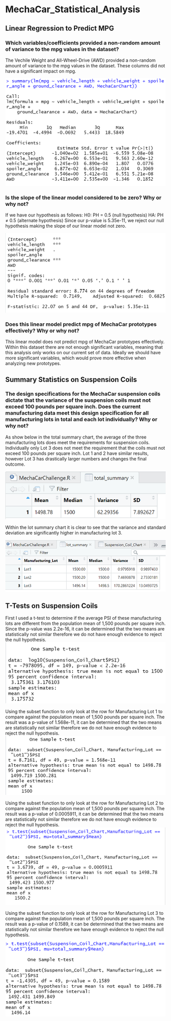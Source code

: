 # MechaCar_Statistical_Analysis
## Linear Regression to Predict MPG
### Which variables/coefficients provided a non-random amount of variance to the mpg values in the dataset?
The Vechile Weight and All-Wheel-Drive (AWD) provided a non-random amount of variance to the mpg values in the dataset. These columns did not have a significant impact on mpg. 

![image](Images/summary_linear_regression_model.PNG)

### Is the slope of the linear model considered to be zero? Why or why not?
If we have our hypothesis as follows:
H0: PH = 0.5 (null hypothesis)
HA: PH ≠ 0.5 (alternate hypothesis) 
Since our p-value is 5.35e-11, we reject our null hypothesis making the slope of our linear model not zero. 

![image](Images/r_squared_p_value.PNG)  

### Does this linear model predict mpg of MechaCar prototypes effectively? Why or why not?
This linear model does not predict mpg of MechaCar prototypes effectively.  Within this dataset there are not enough significant variables, meaning that this analysis only works on our current set of data.  Ideally we should have more significant variables, which would prove more effective when analyzing new prototypes.


## Summary Statistics on Suspension Coils
### The design specifications for the MechaCar suspension coils dictate that the variance of the suspension coils must not exceed 100 pounds per square inch. Does the current manufacturing data meet this design specification for all manufacturing lots in total and each lot individually? Why or why not? 

As show below in the total summary chart, the average of the three manufacturing lots does meet the requirements for suspension coils.  Individually only Lot 3 does not meet the requirement that the coils must not exceed 100 pounds per square inch.  Lot 1 and 2 have similar results, however Lot 3 has drastically larger numbers and changes the final outcome. 


![image](Images/total_summary.PNG)


Within the lot summary chart it is clear to see that the variance and standard deviation are significantly higher in manufacturing lot 3. 


![image](Images/lot_summary.PNG)

## T-Tests on Suspension Coils

First I used a t-test to determine if the average PSI of these manufacturing lots are different from the population mean of 1,500 pounds per square inch. Since the p-value was 2.2e-16, it can be determined that the two means are statistically not similar therefore we do not have enough evidence to reject the null hypothesis. 
![image](Images/t-test.PNG)

Using the subset function to only look at the row for Manufacturing Lot 1 to compare against the population mean of 1,500 pounds per square inch. The result was a p-value of 1.568e-11, it can be determined that the two means are statistically not similar therefore we do not have enough evidence to reject the null hypothesis. 
![image](Images/t-test_lot_1.PNG)

Using the subset function to only look at the row for Manufacturing Lot 2 to compare against the population mean of 1,500 pounds per square inch. The result was a p-value of 0.0005911, it can be determined that the two means are statistically not similar therefore we do not have enough evidence to reject the null hypothesis. 
![image](Images/t-test_lot_2.PNG)

Using the subset function to only look at the row for Manufacturing Lot 3 to compare against the population mean of 1,500 pounds per square inch. The result was a p-value of 0.1589, it can be determined that the two means are statistically not similar therefore we have enough evidence to reject the null hypothesis. 
![image](Images/t-test_lot_3.PNG) 
